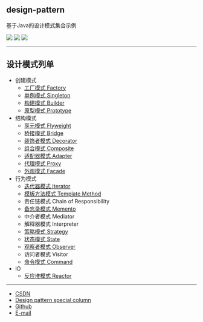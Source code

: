 ## design-pattern
基于Java的设计模式集合示例

![](https://img.shields.io/badge/java-1.8-red.svg)
![](https://img.shields.io/badge/intellij%20idea-2018.3.3-brown.svg)
![](https://img.shields.io/badge/maven-3.6.0-thistle.svg)

------------------------------------------

## 设计模式列单

- 创建模式
    - [工厂模式  Factory](https://qwhai.blog.csdn.net/article/details/46225213)
    - [单例模式  Singleton](https://qwhai.blog.csdn.net/article/details/46006071)
    - [构建模式  Builder](https://qwhai.blog.csdn.net/article/details/50246499)
    - [原型模式  Prototype](https://qwhai.blog.csdn.net/article/details/50787390)
- 结构模式
    - [享元模式  Flyweight](https://qwhai.blog.csdn.net/article/details/51241598)
    - [桥接模式  Bridge](https://qwhai.blog.csdn.net/article/details/51024127)
    - [装饰者模式  Decorator](https://qwhai.blog.csdn.net/article/details/45870027)
    - [组合模式  Composite](https://qwhai.blog.csdn.net/article/details/51437883)
    - [适配器模式  Adapter](https://qwhai.blog.csdn.net/article/details/50326851)
    - [代理模式  Proxy](https://qwhai.blog.csdn.net/article/details/50326817)
    - [外观模式  Facade](https://qwhai.blog.csdn.net/article/details/51592617)
- 行为模式
    - [迭代器模式 Iterator](https://qwhai.blog.csdn.net/article/details/50799562)
    - [模板方法模式 Template Method](src/main/java/pers/hai/sample/dp/template)
    - 责任链模式 Chain of Responsibility
    - [备忘录模式 Memento](src/main/java/pers/hai/sample/dp/memento)
    - 中介者模式 Mediator
    - 解释器模式 Interpreter
    - [策略模式 Strategy](https://qwhai.blog.csdn.net/article/details/45894511)
    - [状态模式 State](https://qwhai.blog.csdn.net/article/details/51596556)
    - [观察者模式 Observer](https://qwhai.blog.csdn.net/article/details/45483511)
    - 访问者模式 Visitor
    - [命令模式 Command](src/main/java/pers/hai/sample/dp/command)
- IO
    - [反应堆模式 Reactor]()

------------------------------------------

- [CSDN](https://qwhai.blog.csdn.net/)
- [Design pattern special column](http://blog.csdn.net/column/details/java-designpattern-w.html)
- [Github](https://github.com/qwhai)
- [E-mail](return_zero0@163.com)
